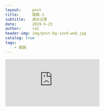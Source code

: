 ```yaml
---
layout:     post
title:      跳跳-1
subtitle:   成长记录
date:       2019-5-23
author:     re2
header-img: img/post-bg-ios9-web.jpg
catalog: true
tags:
    - 跳跳
---
```



<iframe frameborder="0" src="https://v.qq.com/txp/iframe/player.html?vid=f0873rxjvyy" allowFullScreen="true"></iframe>
